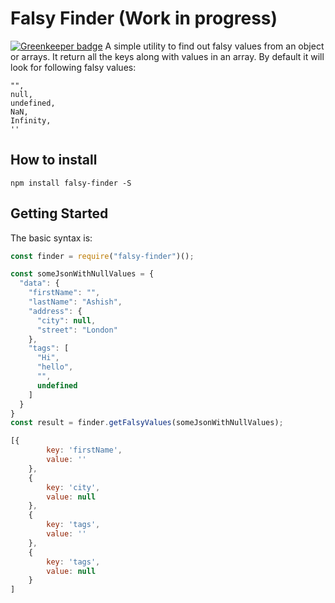 # Falsy Finder (Work in progress)

[![Greenkeeper badge](https://badges.greenkeeper.io/montumodi/falsy-finder.svg)](https://greenkeeper.io/)
A simple utility to find out falsy values from an object or arrays. It return all the keys along with values in an array. By default it will look for following falsy values:

```
"",
null,
undefined,
NaN,
Infinity,
''
```

## How to install

```
npm install falsy-finder -S
```

## Getting Started

The basic syntax is:

```js
const finder = require("falsy-finder")();

const someJsonWithNullValues = {
  "data": {
    "firstName": "",
    "lastName": "Ashish",
    "address": {
      "city": null,
      "street": "London"
    },
    "tags": [
      "Hi",
      "hello",
      "",
      undefined
    ]
  }
}
const result = finder.getFalsyValues(someJsonWithNullValues);

[{
        key: 'firstName',
        value: ''
    },
    {
        key: 'city',
        value: null
    },
    {
        key: 'tags',
        value: ''
    },
    {
        key: 'tags',
        value: null
    }
]
```
